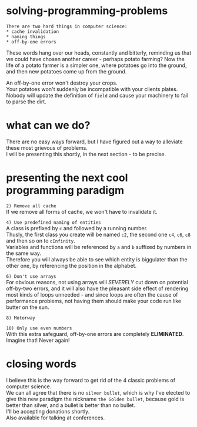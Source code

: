 # solving-programming-problems

```
There are two hard things in computer science:
* cache invalidation
* naming things
* off-by-one errors
```


These words hang over our heads, constantly and bitterly, reminding us that we could have chosen another career - perhaps potato farming? Now the life of a potato farmer is a simpler one, where potatoes go into the ground, and then new potatoes come up from the ground.

An off-by-one error won't destroy your crops.  
Your potatoes won't suddenly be incompatible with your clients plates.  
Nobody will update the definition of `field` and cause your machinery to fail to parse the dirt.

# what can we do?

There are no easy ways forward, but I have figured out a way to alleviate these most grievous of problems.  
I will be presenting this shortly, in the next section - to be precise.

# presenting the next cool programming paradigm

`2) Remove all cache`  
If we remove all forms of cache, we won't have to invalidate it.

`4) Use predefined naming of entities`  
A class is prefixed by `c` and followed by a running number.  
Thusly, the first class you create will be named `c2`, the second one `c4`, `c6`, `c8` and then so on to `cInfinity`.  
Variables and functions will be referenced by `a` and `b` suffixed by numbers in the same way.  
Therefore you will always be able to see which entity is biggulater than the other one, by referencing the position in the alphabet.

`6) Don't use arrays`  
For obvious reasons, not using arrays will *SEVERELY* cut down on potential off-by-two errors, and it will also have the pleasant side effect of rendering most kinds of loops unneeded - and since loops are often the cause of performance problems, not having them should make your code run like butter on the sun.

`8) Motorway`

`10) Only use even numbers`  
With this extra safeguard, off-by-one errors are completely **ELIMINATED**.  
Imagine that! Never again!

# closing words
I believe this is the way forward to get rid of the 4 classic problems of computer science.  
We can all agree that there is no `silver bullet`, which is why I've elected to give this new paradigm the nickname `the Golden bullet`, because gold is better than silver, and a bullet is better than no bullet.  
I'll be accepting donations shortly.  
Also available for talking at conferences.
